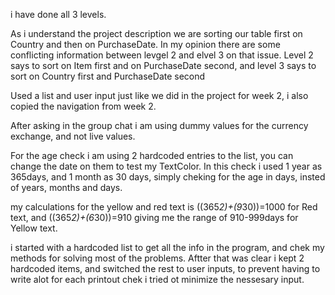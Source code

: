 i have done all 3 levels.

As i understand the project description we are sorting our table first on Country and then on PurchaseDate.
In my opinion there are some conflicting information between levgel 2 and elvel 3 on that issue.
Level 2 says to sort on Item first and on PurchaseDate second, and level 3 says to sort on Country first and PurchaseDate second

Used a list and user input just like we did in the project for week 2, i also copied the navigation from week 2.

After asking in the group chat i am using dummy values for the currency exchange, and not live values.

For the age check i am using 2 hardcoded entries to the list, you can change the date on them to test my TextColor.
In this check i used 1 year as 365days, and 1 month as 30 days, simply cheking for the age in days, insted of years, months and days.

my calculations for the yellow and red text is ((365*2)+(9*30))=1000 for Red text, and ((365*2)+(6*30))=910 giving me the range of 910-999days for Yellow text.

i started with a hardcoded list to get all the info in the program, and chek my methods for solving most of the problems.
Aftter that was clear i kept 2 hardcoded items, and switched the rest to user inputs, to prevent having to write alot for each printout chek i tried ot minimize the nessesary input.

